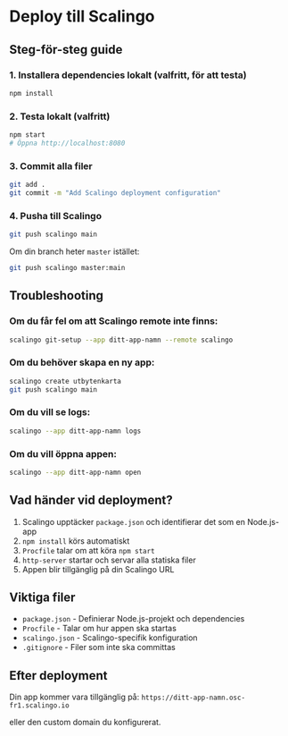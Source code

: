 # Deploy till Scalingo

## Steg-för-steg guide

### 1. Installera dependencies lokalt (valfritt, för att testa)
```bash
npm install
```

### 2. Testa lokalt (valfritt)
```bash
npm start
# Öppna http://localhost:8080
```

### 3. Commit alla filer
```bash
git add .
git commit -m "Add Scalingo deployment configuration"
```

### 4. Pusha till Scalingo
```bash
git push scalingo main
```

Om din branch heter `master` istället:
```bash
git push scalingo master:main
```

## Troubleshooting

### Om du får fel om att Scalingo remote inte finns:
```bash
scalingo git-setup --app ditt-app-namn --remote scalingo
```

### Om du behöver skapa en ny app:
```bash
scalingo create utbytenkarta
git push scalingo main
```

### Om du vill se logs:
```bash
scalingo --app ditt-app-namn logs
```

### Om du vill öppna appen:
```bash
scalingo --app ditt-app-namn open
```

## Vad händer vid deployment?

1. Scalingo upptäcker `package.json` och identifierar det som en Node.js-app
2. `npm install` körs automatiskt
3. `Procfile` talar om att köra `npm start`
4. `http-server` startar och servar alla statiska filer
5. Appen blir tillgänglig på din Scalingo URL

## Viktiga filer

- `package.json` - Definierar Node.js-projekt och dependencies
- `Procfile` - Talar om hur appen ska startas
- `scalingo.json` - Scalingo-specifik konfiguration
- `.gitignore` - Filer som inte ska committas

## Efter deployment

Din app kommer vara tillgänglig på:
`https://ditt-app-namn.osc-fr1.scalingo.io`

eller den custom domain du konfigurerat.
